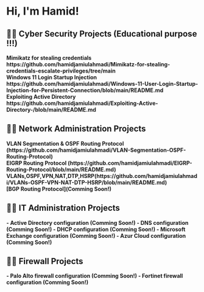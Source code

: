 <h1>Hi, I'm Hamid! </h1>
<h2>👨‍💻 Cyber Security Projects (Educational purpose !!!)</h2> 
<b> Mimikatz for stealing credentials https://github.com/hamidjamiulahmadi/Mimikatz-for-stealing-credentials-escalate-privileges/tree/main <br />
<b> Windows 11 Login Startup Injection https://github.com/hamidjamiulahmadi/Windows-11-User-Login-Startup-Injection-for-Persistent-Connection/blob/main/README.md <br />
<b>Exploiting Active Directory https://github.com/hamidjamiulahmadi/Exploiting-Active-Directory-/blob/main/README.md<br />

<h2>👨‍💻 Network Administration Projects</h2>
<b>VLAN Segmentation & OSPF Routing Protocol (https://github.com/hamidjamiulahmadi/VLAN-Segmentation-OSPF-Routing-Protocol)<br />
<b>EIGRP Routing Protocol (https://github.com/hamidjamiulahmadi/EIGRP-Routing-Protocol/blob/main/README.md)</b>
<b>VLANs,OSPF,VPN,NAT,DTP,HSRP(https://github.com/hamidjamiulahmadi/VLANs-OSPF-VPN-NAT-DTP-HSRP/blob/main/README.md)<br />
<b>[BGP Routing Protocol](Comming Soon!)</b>

<h2>👨‍💻 IT Administration Projects</h2>
- <b>Active Directory configuration (Comming Soon!)</b>
- <b>DNS configuration (Comming Soon!)</b>
- <b>DHCP configuration (Comming Soon!)</b>
- <b>Microsoft Exchange configuration (Comming Soon!)</b>
- <b>Azur Cloud configuration (Comming Soon!)</b>

<h2>👨‍💻 Firewall Projects </h2>
- <b>Palo Alto firewall configuration (Comming Soon!)</b>
- <b>Fortinet firewall configuration (Comming Soon!)</b>



[Email]: https://gmail.com/hamidjamiulahmadi
[linkedin]: https://linkedin.com/in/hamid-jamiulahmadi

<!--

Here are some ideas to get you started:

- 🔭 I’m currently working on ...
- 🌱 I’m currently learning ...
- 👯 I’m looking to collaborate on ...
- 🤔 I’m looking for help with ...
- 💬 Ask me about ...
- 📫 How to reach me: ...
- 😄 Pronouns: ...
- ⚡ Fun fact: ...
-->
